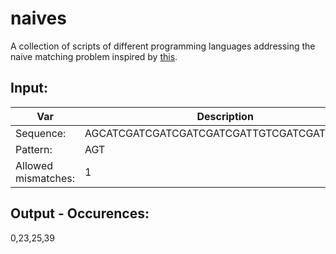 # naives
A collection of scripts of different programming languages addressing the naive matching problem inspired by [this](https://github.com/geohot/mergesorts).

Input:
---
| Var | Description |
| ---- | ----------- |
|Sequence: | AGCATCGATCGATCGATCGATCGATTGTCGATCGATCGATGT |
|Pattern: | AGT |
|Allowed mismatches: | 1 |

Output - Occurences:
---
0,23,25,39
